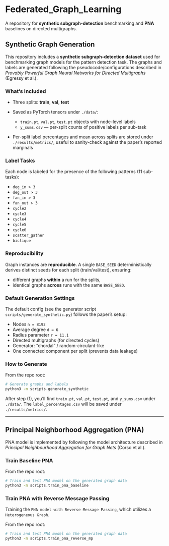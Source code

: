 # Federated_Graph_Learning

A repository for **synthetic subgraph-detection** benchmarking and **PNA** baselines on directed multigraphs.

## Synthetic Graph Generation

This repository includes a **synthetic subgraph-detection dataset** used for benchmarking graph models for the pattern detection task. The graphs and labels are generated following the pseudocode/configurations described in _Provably Powerful Graph Neural Networks for Directed Multigraphs_ (Egressy et al.).

### What’s Included

- Three splits: **train**, **val**, **test**
- Saved as PyTorch tensors under `./data/`:

  - `train.pt`, `val.pt`, `test.pt` objects with node-level labels
  - `y_sums.csv` — per-split counts of positive labels per sub-task

- Per-split label percentages and mean across splits are stored under `./results/metrics/`, useful to sanity-check against the paper’s reported marginals

### Label Tasks

Each node is labeled for the presence of the following patterns (11 sub-tasks):

- `deg_in > 3`
- `deg_out > 3`
- `fan_in > 3`
- `fan_out > 3`
- `cycle2`
- `cycle3`
- `cycle4`
- `cycle5`
- `cycle6`
- `scatter_gather`
- `biclique`

### Reproducibility

Graph instances are **reproducible**. A single `BASE_SEED` deterministically derives distinct seeds for each split (train/val/test), ensuring:

- different graphs **within** a run for the splits,
- identical graphs **across** runs with the same `BASE_SEED`.

### Default Generation Settings

The default config (see the generator script `scripts/generate_synthetic.py`) follows the paper’s setup:

- Nodes `n = 8192`
- Average degree `d = 6`
- Radius parameter `r = 11.1`
- Directed multigraphs (for directed cycles)
- Generator: “chordal” / random-circulant-like
- One connected component per split (prevents data leakage)

### How to Generate

From the repo root:

```bash
# Generate graphs and labels
python3 -m scripts.generate_synthetic
```

After step (1), you’ll find `train.pt`, `val.pt`, `test.pt`, and `y_sums.csv` under `./data/`. The `label_percentages.csv` will be saved under `./results/metrics/`.

---

## Principal Neighborhood Aggregation (PNA)

PNA model is implemented by following the model architecture described in _Principal Neighbourhood Aggregation for Graph Nets_ (Corso et al.).

### Train Baseline PNA

From the repo root:

```bash
# Train and test PNA model on the generated graph data
python3 -m scripts.train_pna_baseline
```

### Train PNA with Reverse Message Passing

Training the `PNA model with Reverse Message Passing`, which utilizes a `Heterogeneous Graph`.

From the repo root:

```bash
# Train and test PNA model on the generated graph data
python3 -m scripts.train_pna_reverse_mp
```
